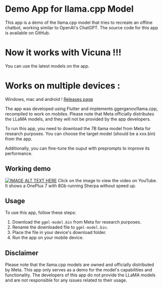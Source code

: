 # Demo App for llama.cpp Model
This app is a demo of the llama.cpp model that tries to recreate an offline chatbot, working similar to OpenAI's ChatGPT. The source code for this app is available on GitHub.

# Now it works with Vicuna !!!
You can use the latest models on the app.

# Works on multiple devices :
Windows, mac and android !
[Releases page](https://github.com/Bip-Rep/sherpa/releases)


The app was developed using Flutter and implements ggerganov/llama.cpp, recompiled to work on mobiles. Please note that Meta officially distributes the LLaMA models, and they will not be provided by the app developers.

To run this app, you need to download the 7B llama model from Meta for research purposes. You can choose the target model (should be a xxx.bin) from the app.

Additionally, you can fine-tune the ouput with preprompts to improve its performance.

## Working demo
[![IMAGE ALT TEXT HERE](https://img.youtube.com/vi/jdw7oABjTeQ/0.jpg)](https://www.youtube.com/watch?v=jdw7oABjTeQ)
Click on the image to view the video on YouTube.
It shows a OnePlus 7 with 8Gb running Sherpa without speed up.

## Usage
To use this app, follow these steps:

1. Download the `ggml-model.bin` from Meta for research purposes.
2. Rename the downloaded file to `ggml-model.bin`.
3. Place the file in your device's download folder.
4. Run the app on your mobile device.

## Disclaimer
Please note that the llama.cpp models are owned and officially distributed by Meta. This app only serves as a demo for the model's capabilities and functionality. The developers of this app do not provide the LLaMA models and are not responsible for any issues related to their usage.



